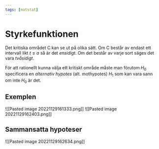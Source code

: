 ```yaml
---
tags: [matstat]
---
```

# Styrkefunktionen
Det kritiska området C kan se ut på olika sätt. Om C består av endast ett intervall likt $t \leq a$ så är det *ensidigt*. Om det består av varje sort säges det vara *tvåsidigt*. 

För att rationellt kunna välja ett kritiskt område måste man förutom $H_{0}$ specificera en *alternativ hypotes* (alt. mothypotes) $H_{1}$ som kan vara sann om inte $H_{0}$ är det.

## Exemplen 
![[Pasted image 20221129161333.png]]
![[Pasted image 20221129162403.png]]

## Sammansatta hypoteser
![[Pasted image 20221129162634.png]]